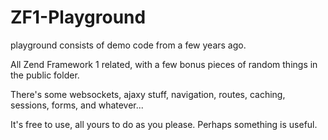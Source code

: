 ZF1-Playground
==============

playground consists of demo code from a few years ago.

All Zend Framework 1 related, with a few bonus pieces of random things in the public folder.

There's some websockets, ajaxy stuff, navigation, routes, caching, sessions, forms, and whatever...

It's free to use, all yours to do as you please. Perhaps something is useful.
